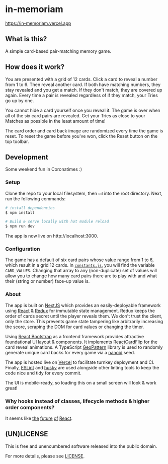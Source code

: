 # in-memoriam

https://in-memoriam.vercel.app

## What is this?

A simple card-based pair-matching memory game.

## How does it work?

You are presented with a grid of 12 cards. Click a card to reveal a number from 1 to 6. Then reveal another card. If both have matching numbers, they stay revealed and you get a match. If they don't match, they are covered up again. Every time a pair is revealed regardless of if they match, your Tries go up by one.

You cannot hide a card yourself once you reveal it. The game is over when all of the six card pairs are revealed. Get your Tries as close to your Matches as possible in the least amount of time!

The card order and card back image are randomized every time the game is reset. To reset the game before you've won, click the Reset button on the top toolbar.

## Development

Some weekend fun in Coronatimes :)

### Setup

Clone the repo to your local filesystem, then `cd` into the root directory. Next, run the following commands:

```bash
# install dependencies
$ npm install

# Build & serve locally with hot module reload
$ npm run dev
```

The app is now live on http://localhost:3000.

### Configuration

The game has a default of six card pairs whose value range from 1 to 6, which result in a grid 12 cards. In [`constants.js`](/lib/constants.js), you will find the variable `CARD_VALUES`. Changing that array to any (non-duplicate) set of values will allow you to change how many card pairs there are to play with and what their (string or number) face-up value is.

### About

The app is built on [NextJS](https://nextjs.org/) which provides an easily-deployable framework using [React](https://reactjs.org/) & [Redux](https://redux.js.org/) for immutable state management. Redux keeps the order of cards secret until the player reveals them. We don't trust the client, only the store. This prevents game state tampering like arbitrarily increasing the score, scraping the DOM for card values or changing the timer.

Using [React Bootstrap](https://react-bootstrap.github.io/) as a frontend framework provides attractive foundational UI layout & components. It implements [ReactCardFlip](https://github.com/AaronCCWong/react-card-flip) for the card reveal animations. A TypeScript [GeoPattern](https://github.com/mooyoul/geo-pattern) library is used to randomly generate unique card backs for every game via a [nanoid](https://github.com/ai/nanoid) seed.

The app is hosted live on [Vercel](https://vercel.com/) to facilitate turnkey deployment and CI. Finally, [ESLint](https://eslint.org/) and [husky](https://github.com/typicode/husky) are used alongside other linting tools to keep the code nice and tidy for every commit.

The UI is mobile-ready, so loading this on a small screen will look & work great!

### Why hooks instead of classes, lifecycle methods & higher order components?

It seems like [the](https://overreacted.io/a-complete-guide-to-useeffect/) [future](https://blog.bitsrc.io/6-reasons-to-use-react-hooks-instead-of-classes-7e3ee745fe04) [of](https://blog.logrocket.com/why-you-should-adopt-react-hooks-instead-of-classes/) [React](https://reactjs.org/docs/hooks-faq.html).

## (UN)LICENSE

This is free and unencumbered software released into the public domain.

For more details, please see [LICENSE](/LICENSE).
